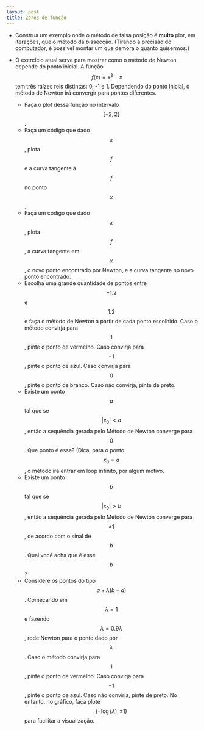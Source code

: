 ```yaml
---
layout: post
title: Zeros de função
---
```


- Construa um exemplo onde o método de falsa posição é **muito** pior, em
  iterações, que o método da bissecção. (Tirando a precisão do computador, é
  possível montar um que demora o quanto quisermos.)
- O exercício atual serve para mostrar como o método de Newton depende do ponto
  inicial.
  A função $$f(x) = x^3-x$$ tem três raízes reis distintas: 0, -1 e 1.
  Dependendo do ponto inicial, o método de Newton irá convergir para pontos
  diferentes.

  - Faça o plot dessa função no intervalo $$[-2,2]$$.
  - Faça um código que dado $$x$$, plota $$f$$ e a curva tangente à $$f$$ no ponto
    $$x$$.
  - Faça um código que dado $$x$$, plota $$f$$, a curva tangente em $$x$$, o novo
    ponto encontrado por Newton, e a curva tangente no novo ponto encontrado.
  - Escolha uma grande quantidade de pontos entre $$-1.2$$ e $$1.2$$ e faça o método de
    Newton a partir de cada ponto escolhido.
    Caso o método convirja para $$1$$, pinte o ponto de vermelho. Caso convirja
    para $$-1$$, pinte o ponto de azul. Caso convirja para $$0$$, pinte o ponto
    de branco. Caso não convirja, pinte de preto.
  - Existe um ponto $$a$$ tal que se $$|x_0| < a$$, então
  a sequência gerada pelo Método de Newton converge para
  $$0$$. Que ponto é esse? (Dica, para o ponto $$x_0 = a$$, o método irá entrar em loop
  infinito, por algum motivo.
  - Existe um ponto $$b$$ tal que se $$|x_0| > b$$, então a sequência gerada pelo
    Método de Newton converge para $$\pm 1$$, de acordo com o sinal de $$b$$. Qual
    você acha que é esse $$b$$?
  - Considere os pontos do tipo $$a + \lambda (b-a)$$.
    Começando em $$\lambda = 1$$ e fazendo
    $$\lambda = 0.9\lambda$$,
    rode Newton para o ponto dado por $$\lambda$$.
    Caso o método convirja para $$1$$, pinte o ponto de vermelho. Caso convirja
    para $$-1$$, pinte o ponto de azul. Caso não convirja, pinte de preto.
    No entanto, no gráfico, faça plote $$(-\log(\lambda), \pm 1)$$ para
    facilitar a visualização.
